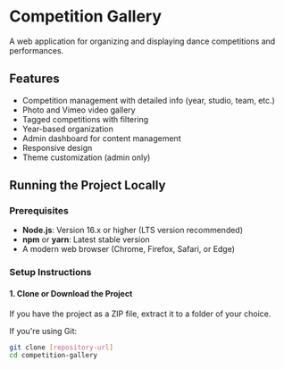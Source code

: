 # Competition Gallery

A web application for organizing and displaying dance competitions and performances.

## Features

- Competition management with detailed info (year, studio, team, etc.)
- Photo and Vimeo video gallery
- Tagged competitions with filtering
- Year-based organization
- Admin dashboard for content management
- Responsive design
- Theme customization (admin only)

## Running the Project Locally

### Prerequisites

- **Node.js**: Version 16.x or higher (LTS version recommended)
- **npm** or **yarn**: Latest stable version
- A modern web browser (Chrome, Firefox, Safari, or Edge)

### Setup Instructions

#### 1. Clone or Download the Project

If you have the project as a ZIP file, extract it to a folder of your choice.

If you're using Git:
```bash
git clone [repository-url]
cd competition-gallery

